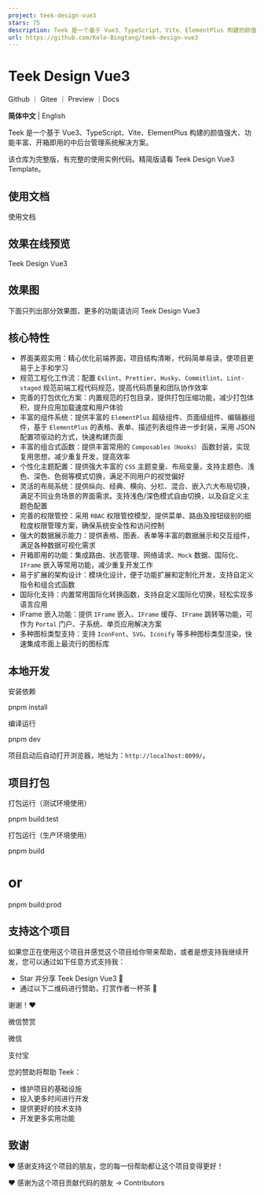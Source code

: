 ```yaml
---
project: teek-design-vue3
stars: 75
description: Teek 是一个基于 Vue3、TypeScript、Vite、ElementPlus 构建的颜值强大、功能丰富、开箱即用的中后台管理系统解决方案。
url: https://github.com/Kele-Bingtang/teek-design-vue3
---
```


Teek Design Vue3
================

Github ｜ Gitee ｜ Preview ｜Docs

**简体中文** | English

Teek 是一个基于 Vue3、TypeScript、Vite、ElementPlus 构建的颜值强大、功能丰富、开箱即用的中后台管理系统解决方案。

该仓库为完整版，有完整的使用实例代码。精简版请看 Teek Design Vue3 Template。

使用文档
----

使用文档

效果在线预览
------

Teek Design Vue3

效果图
---

下面只列出部分效果图，更多的功能请访问 Teek Design Vue3

核心特性
----

-   界面美观实用：精心优化前端界面，项目结构清晰，代码简单易读，使项目更易于上手和学习
-   规范工程化工作流：配置 `Eslint`、`Prettier`、`Husky`、`Commitlint`、`Lint-staged` 规范前端工程代码规范，提高代码质量和团队协作效率
-   完善的打包优化方案：内置规范的打包目录，提供打包压缩功能，减少打包体积，提升应用加载速度和用户体验
-   丰富的组件系统：提供丰富的 `ElementPlus` 超级组件、页面级组件、编辑器组件，基于 `ElementPlus` 的表格、表单、描述列表组件进一步封装，采用 JSON 配置项驱动的方式，快速构建页面
-   丰富的组合式函数：提供丰富常用的 `Composables（Hooks）` 函数封装，实现复用思想，减少重复开发，提高效率
-   个性化主题配置：提供强大丰富的 `CSS` 主题变量、布局变量，支持主题色、浅色、深色、色弱等模式切换，满足不同用户的视觉偏好
-   灵活的布局系统：提供纵向、经典、横向、分栏、混合、嵌入六大布局切换，满足不同业务场景的界面需求。支持浅色/深色模式自由切换，以及自定义主题色配置
-   完善的权限管控：采用 `RBAC` 权限管控模型，提供菜单、路由及按钮级别的细粒度权限管理方案，确保系统安全性和访问控制
-   强大的数据展示能力：提供表格、图表、表单等丰富的数据展示和交互组件，满足各种数据可视化需求
-   开箱即用的功能：集成路由、状态管理、网络请求、`Mock` 数据、国际化、`IFrame` 嵌入等常用功能，减少重复开发工作
-   易于扩展的架构设计：模块化设计，便于功能扩展和定制化开发，支持自定义指令和组合式函数
-   国际化支持：内置常用国际化转换函数，支持自定义国际化切换，轻松实现多语言应用
-   IFrame 嵌入功能：提供 `IFrame` 嵌入、`IFrame` 缓存、`IFrame` 跳转等功能，可作为 `Portal` 门户、子系统、单页应用解决方案
-   多种图标类型支持：支持 `IconFont`、`SVG`、`Iconify` 等多种图标类型渲染，快速集成市面上最流行的图标库

本地开发
----

安装依赖

pnpm install

编译运行

pnpm dev

项目启动后自动打开浏览器，地址为：`http://localhost:8099/`。

项目打包
----

打包运行（测试环境使用）

pnpm build:test

打包运行（生产环境使用）

pnpm build
# or
pnpm build:prod

支持这个项目
------

如果您正在使用这个项目并感觉这个项目给你带来帮助，或者是想支持我继续开发，您可以通过如下任意方式支持我：

-   Star 并分享 Teek Design Vue3 🚀
-   通过以下二维码进行赞助，打赏作者一杯茶 🍵

谢谢！❤️

微信赞赏

微信

支付宝

您的赞助将帮助 Teek：

-   维护项目的基础设施
-   投入更多时间进行开发
-   提供更好的技术支持
-   开发更多实用功能

致谢
--

❤️ 感谢支持这个项目的朋友，您的每一份帮助都让这个项目变得更好！

❤️ 感谢为这个项目贡献代码的朋友 → Contributors
